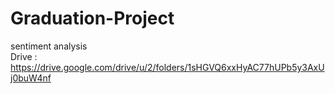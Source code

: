 # Graduation-Project
sentiment analysis            
Drive : https://drive.google.com/drive/u/2/folders/1sHGVQ6xxHyAC77hUPb5y3AxUj0buW4nf
